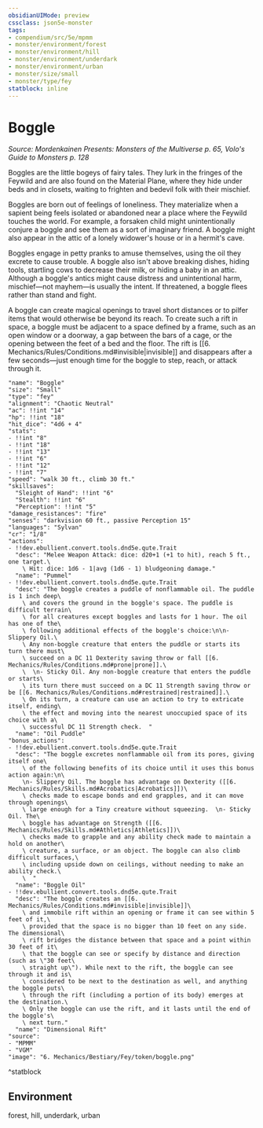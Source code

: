 ```yaml
---
obsidianUIMode: preview
cssclass: json5e-monster
tags:
- compendium/src/5e/mpmm
- monster/environment/forest
- monster/environment/hill
- monster/environment/underdark
- monster/environment/urban
- monster/size/small
- monster/type/fey
statblock: inline
---
```

# Boggle
*Source: Mordenkainen Presents: Monsters of the Multiverse p. 65, Volo's Guide to Monsters p. 128*  

Boggles are the little bogeys of fairy tales. They lurk in the fringes of the Feywild and are also found on the Material Plane, where they hide under beds and in closets, waiting to frighten and bedevil folk with their mischief.

Boggles are born out of feelings of loneliness. They materialize when a sapient being feels isolated or abandoned near a place where the Feywild touches the world. For example, a forsaken child might unintentionally conjure a boggle and see them as a sort of imaginary friend. A boggle might also appear in the attic of a lonely widower's house or in a hermit's cave.

Boggles engage in petty pranks to amuse themselves, using the oil they excrete to cause trouble. A boggle also isn't above breaking dishes, hiding tools, startling cows to decrease their milk, or hiding a baby in an attic. Although a boggle's antics might cause distress and unintentional harm, mischief—not mayhem—is usually the intent. If threatened, a boggle flees rather than stand and fight.

A boggle can create magical openings to travel short distances or to pilfer items that would otherwise be beyond its reach. To create such a rift in space, a boggle must be adjacent to a space defined by a frame, such as an open window or a doorway, a gap between the bars of a cage, or the opening between the feet of a bed and the floor. The rift is [[6. Mechanics/Rules/Conditions.md#invisible|invisible]] and disappears after a few seconds—just enough time for the boggle to step, reach, or attack through it.

```statblock
"name": "Boggle"
"size": "Small"
"type": "fey"
"alignment": "Chaotic Neutral"
"ac": !!int "14"
"hp": !!int "18"
"hit_dice": "4d6 + 4"
"stats":
- !!int "8"
- !!int "18"
- !!int "13"
- !!int "6"
- !!int "12"
- !!int "7"
"speed": "walk 30 ft., climb 30 ft."
"skillsaves":
  "Sleight of Hand": !!int "6"
  "Stealth": !!int "6"
  "Perception": !!int "5"
"damage_resistances": "fire"
"senses": "darkvision 60 ft., passive Perception 15"
"languages": "Sylvan"
"cr": "1/8"
"actions":
- !!dev.ebullient.convert.tools.dnd5e.qute.Trait
  "desc": "Melee Weapon Attack: dice: d20+1 (+1 to hit), reach 5 ft., one target.\
    \ Hit: dice: 1d6 - 1|avg (1d6 - 1) bludgeoning damage."
  "name": "Pummel"
- !!dev.ebullient.convert.tools.dnd5e.qute.Trait
  "desc": "The boggle creates a puddle of nonflammable oil. The puddle is 1 inch deep\
    \ and covers the ground in the boggle's space. The puddle is difficult terrain\
    \ for all creatures except boggles and lasts for 1 hour. The oil has one of the\
    \ following additional effects of the boggle's choice:\n\n- Slippery Oil.\
    \ Any non-boggle creature that enters the puddle or starts its turn there must\
    \ succeed on a DC 11 Dexterity saving throw or fall [[6. Mechanics/Rules/Conditions.md#prone|prone]].\
    \  \n- Sticky Oil. Any non-boggle creature that enters the puddle or starts\
    \ its turn there must succeed on a DC 11 Strength saving throw or be [[6. Mechanics/Rules/Conditions.md#restrained|restrained]].\
    \ On its turn, a creature can use an action to try to extricate itself, ending\
    \ the effect and moving into the nearest unoccupied space of its choice with a\
    \ successful DC 11 Strength check.  "
  "name": "Oil Puddle"
"bonus_actions":
- !!dev.ebullient.convert.tools.dnd5e.qute.Trait
  "desc": "The boggle excretes nonflammable oil from its pores, giving itself one\
    \ of the following benefits of its choice until it uses this bonus action again:\n\
    \n- Slippery Oil. The boggle has advantage on Dexterity ([[6. Mechanics/Rules/Skills.md#Acrobatics|Acrobatics]])\
    \ checks made to escape bonds and end grapples, and it can move through openings\
    \ large enough for a Tiny creature without squeezing.  \n- Sticky Oil. The\
    \ boggle has advantage on Strength ([[6. Mechanics/Rules/Skills.md#Athletics|Athletics]])\
    \ checks made to grapple and any ability check made to maintain a hold on another\
    \ creature, a surface, or an object. The boggle can also climb difficult surfaces,\
    \ including upside down on ceilings, without needing to make an ability check.\
    \  "
  "name": "Boggle Oil"
- !!dev.ebullient.convert.tools.dnd5e.qute.Trait
  "desc": "The boggle creates an [[6. Mechanics/Rules/Conditions.md#invisible|invisible]]\
    \ and immobile rift within an opening or frame it can see within 5 feet of it,\
    \ provided that the space is no bigger than 10 feet on any side. The dimensional\
    \ rift bridges the distance between that space and a point within 30 feet of it\
    \ that the boggle can see or specify by distance and direction (such as \"30 feet\
    \ straight up\"). While next to the rift, the boggle can see through it and is\
    \ considered to be next to the destination as well, and anything the boggle puts\
    \ through the rift (including a portion of its body) emerges at the destination.\
    \ Only the boggle can use the rift, and it lasts until the end of the boggle's\
    \ next turn."
  "name": "Dimensional Rift"
"source":
- "MPMM"
- "VGM"
"image": "6. Mechanics/Bestiary/Fey/token/boggle.png"
```
^statblock

## Environment

forest, hill, underdark, urban